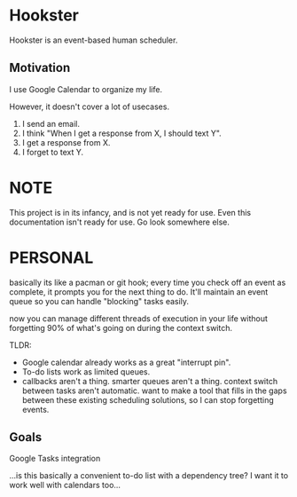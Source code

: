 # Hookster

Hookster is an event-based human scheduler.

## Motivation

I use Google Calendar to organize my life.

However, it doesn't cover a lot of usecases.

1. I send an email.
2. I think "When I get a response from X, I should text Y".
3. I get a response from X.
4. I forget to text Y.


# NOTE

This project is in its infancy, and is not yet ready for use.
Even this documentation isn't ready for use.
Go look somewhere else.

# PERSONAL

basically its like a pacman or git hook; every time you check off an event as
complete, it prompts you for the next thing to do. It'll maintain an event
queue so you can handle "blocking" tasks easily.

now you can manage different threads of execution in your life without
forgetting 90% of what's going on during the context switch.

TLDR:

- Google calendar already works as a great "interrupt pin".
- To-do lists work as limited queues.
- callbacks aren't a thing. smarter queues aren't a thing. context switch
  between tasks aren't automatic. want to make a tool that fills in the gaps
  between these existing scheduling solutions, so I can stop forgetting events.

## Goals

Google Tasks integration

...is this basically a convenient to-do list with a dependency tree?
I want it to work well with calendars too...
